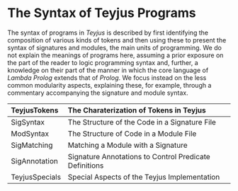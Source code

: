 # The Syntax of Teyjus Programs #

The syntax of programs in _Teyjus_ is described by first identifying the composition of various kinds of tokens and then using these to present the syntax of signatures and modules, the main units of programming. We do not explain the meanings of programs here, assuming a prior exposure on the part of the reader to logic programming syntax and, further, a knowledge on their part of the manner in which the core language of _Lambda Prolog_ extends that of _Prolog_. We focus instead on the less common modularity aspects, explaining these, for example, through a commentary accompanying the signature and module syntax.


| TeyjusTokens   | The Charaterization of Tokens in Teyjus |
|:---------------|:----------------------------------------|
| SigSyntax      | The Structure of the Code in a Signature File |
| ModSyntax      | The Structure of Code in a Module File |
| SigMatching    | Matching a Module with a Signature |
| SigAnnotation  | Signature Annotations to Control Predicate Definitions |
| TeyjusSpecials | Special Aspects of the Teyjus Implementation |